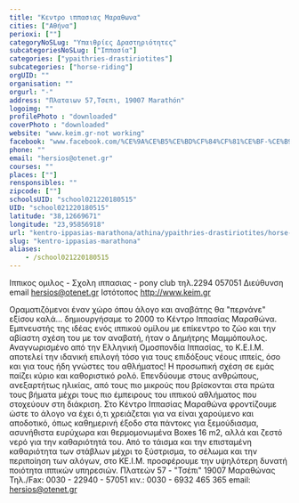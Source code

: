 ```yaml
---
title: "Κεντρο ιππασιας Μαραθωνα"
cities: ["Αθήνα"]
perioxi: [""]
categoryNoSLug: "Υπαιθρίες Δραστηριότητες"
subcategoriesNoSLug: ["Ιππασία"]
categories: ["ypaithries-drastiriotites"]
subcategories: ["horse-riding"]
orgUID: ""
organisation: ""
orgurl: "-"
address: "Πλαταιων 57,Τσεπι, 19007 Marathón"
logoimg: ""
profilePhoto : "downloaded"
coverPhoto : "downloaded"
website: "www.keim.gr-not working"
facebook: "www.facebook.com/%CE%9A%CE%B5%CE%BD%CF%84%CF%81%CE%BF-%CE%B9%CF%80%CF%80%CE%B1%CF%83%CE%B9%CE%B1%CF%82-%CE%9C%CE%B1%CF%81%CE%B1%CE%B8%CF%89%CE%BD%CE%B1-168672009822350/"
phone: ""
email: "hersios@otenet.gr"
courses: ""
places: [""]
rensponsibles: ""
zipcode: [""]
schoolsUID: "school021220180515"
UID: "school021220180515"
latitude: "38,12669671"
longitude: "23,95856918"
url: "kentro-ippasias-marathona/athina/ypaithries-drastiriotites/horse-riding"
slug: "kentro-ippasias-marathona"
aliases:
    - /school021220180515
---
```



Ιππικος ομιλος - Σχολη ιππασιας - pony club τηλ.2294 057051 Διεύθυνση email hersios@otenet.gr Ιστότοπος http://www.keim.gr

Οραματιζόμενοι έναν χώρο όπου άλογο και αναβάτης θα &quot;περνάνε&quot; εξίσου καλά... δημιουργήσαμε το 2000 το Κέντρο Ιππασίας Μαραθώνα. Εμπνευστής της ιδέας ενός ιππικού ομίλου με επίκεντρο το ζώο και την αβίαστη σχέση του με τον αναβατή, ήταν ο Δημήτρης Μαμμόπουλος. Αναγνωρισμένο από την Ελληνική Ομοσπονδία Ιππασίας, το Κ.Ε.Ι.Μ. αποτελεί την ιδανική επιλογή τόσο για τους επιδόξους νέους ιππείς, όσο και για τους ήδη γνώστες του αθλήματος! Η προσωπική σχέση σε εμάς παίζει κύριο και καθοριστικό ρολό. Επενδύουμε στους ανθρώπους, ανεξαρτήτως ηλικίας, από τους πιο μικρούς που βρίσκονται στα πρώτα τους βήματα μέχρι τους πιο έμπειρους του ιππικού αθλήματος που στοχεύουν στη διάκριση. Στο Κέντρο Ιππασίας Μαραθώνα φροντίζουμε ώστε το άλογο να έχει ό,τι χρειάζεται για να είναι χαρούμενο και αποδοτικό, όπως καθημερινή έξοδο στα πάντοκς για ξεμούδιασμα, ασυνήθιστα ευρύχωρα και θερμομονωμένα Boxes 16 m2, αλλά και ζεστό νερό για την καθαριότητά του. Από το τάισμα και την επισταμένη καθαριότητα των στάβλων μέχρι το ξύστρισμα, το σέλωμα και την περιποίηση των αλόγων, στο ΚΕ.Ι.Μ. προσφέρουμε την υψηλότερη δυνατή ποιότητα ιππικών υπηρεσιών. Πλατεών 57 - &quot;Τσέπι&quot; 19007 Μαραθώνας Τηλ./Fax: 0030 - 22940 - 57051 κιν.: 0030 - 6932 465 365 email: hersios@otenet.gr